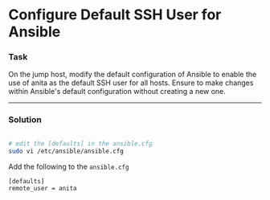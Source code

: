 # Configure Default SSH User for Ansible

### Task

On the jump host, modify the default configuration of Ansible to enable the use of anita as the default SSH user for all hosts. Ensure to make changes within Ansible's default configuration without creating a new one.

---

### Solution

```bash

# edit the [defaults] in the ansible.cfg
sudo vi /etc/ansible/ansible.cfg

```

Add the following to the `ansible.cfg`

```bash
[defaults]
remote_user = anita
```
